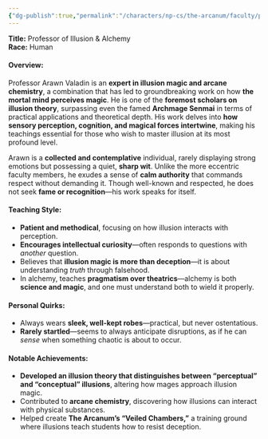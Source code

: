 ```yaml
---
{"dg-publish":true,"permalink":"/characters/np-cs/the-arcanum/faculty/professor-arawn-valadin/","created":"2025-01-27T19:38:03.711-08:00","updated":"2025-03-01T09:46:08.792-08:00"}
---
```



**Title:** Professor of Illusion & Alchemy  
**Race:** Human 

#### **Overview:**

Professor Arawn Valadin is an **expert in illusion magic and arcane chemistry**, a combination that has led to groundbreaking work on how **the mortal mind perceives magic**. He is one of the **foremost scholars on illusion theory**, surpassing even the famed **Archmage Senmai** in terms of practical applications and theoretical depth. His work delves into **how sensory perception, cognition, and magical forces intertwine**, making his teachings essential for those who wish to master illusion at its most profound level.

Arawn is a **collected and contemplative** individual, rarely displaying strong emotions but possessing a quiet, **sharp wit**. Unlike the more eccentric faculty members, he exudes a sense of **calm authority** that commands respect without demanding it. Though well-known and respected, he does not seek **fame or recognition**—his work speaks for itself.

#### **Teaching Style:**

- **Patient and methodical**, focusing on how illusion interacts with perception.
- **Encourages intellectual curiosity**—often responds to questions with _another_ question.
- Believes that **illusion magic is more than deception**—it is about understanding _truth_ through falsehood.
- In alchemy, teaches **pragmatism over theatrics**—alchemy is both **science and magic**, and one must understand both to wield it properly.

#### **Personal Quirks:**

- Always wears **sleek, well-kept robes**—practical, but never ostentatious.
- **Rarely startled**—seems to always anticipate disruptions, as if he can _sense_ when something chaotic is about to occur.

#### **Notable Achievements:**

- **Developed an illusion theory that distinguishes between “perceptual” and “conceptual” illusions**, altering how mages approach illusion magic.
- Contributed to **arcane chemistry**, discovering how illusions can interact with physical substances.
- Helped create **The Arcanum’s “Veiled Chambers,”** a training ground where illusions teach students how to resist deception.